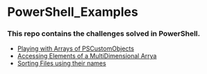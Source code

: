 # PowerShell_Examples

### This repo contains the challenges solved in PowerShell.
 - [Playing with Arrays of PSCustomObjects](ArraysOfCustomObjects.ps1)
 - [Accessing Elements of a MultiDimensional Arrya](MultiDimensionalArray.ps1)
 - [Sorting Files using their names](SortingFilesUsingFileNames.ps1)
